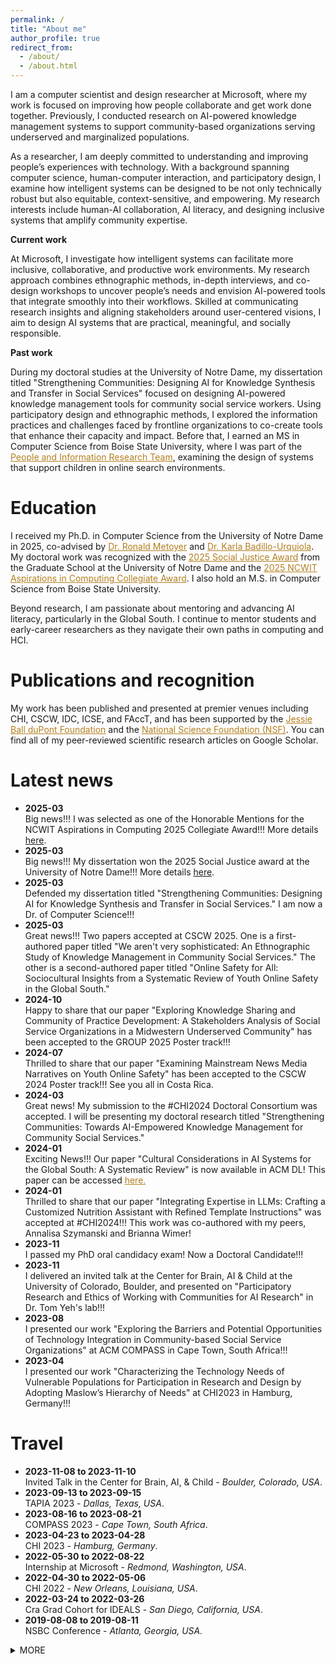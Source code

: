 ```yaml
---
permalink: /
title: "About me"
author_profile: true
redirect_from:
  - /about/
  - /about.html
---
```


I am a computer scientist and design researcher at Microsoft, where my work is focused on improving how people collaborate and get work done together. Previously, I conducted research on AI-powered knowledge management systems to support community-based organizations serving underserved and marginalized populations.

As a researcher, I am deeply committed to understanding and improving people’s experiences with technology. With a background spanning computer science, human-computer interaction, and participatory design, I examine how intelligent systems can be designed to be not only technically robust but also equitable, context-sensitive, and empowering. My research interests include human-AI collaboration, AI literacy, and designing inclusive systems that amplify community expertise.


**Current work**

At Microsoft, I investigate how intelligent systems can facilitate more inclusive, collaborative, and productive work environments. My research approach combines ethnographic methods, in-depth interviews, and co-design workshops to uncover people’s needs and envision AI-powered tools that integrate smoothly into their workflows. Skilled at communicating research insights and aligning stakeholders around user-centered visions, I aim to design AI systems that are practical, meaningful, and socially responsible.


**Past work**

During my doctoral studies at the University of Notre Dame, my dissertation titled "Strengthening Communities: Designing AI for Knowledge Synthesis and Transfer in Social Services" focused on designing AI-powered knowledge management tools for community social service workers. Using participatory design and ethnographic methods, I explored the information practices and challenges faced by frontline organizations to co-create tools that enhance their capacity and impact. Before that, I earned an MS in Computer Science from Boise State University, where I was part of the  <a href="https://piret.info/" style="color: #b37f20; text-decoration:underline" target="_blank">People and Information Research Team</a>, examining the design of systems that support children in online search environments.

Education
======
I received my Ph.D. in Computer Science from the University of Notre Dame in 2025, co-advised by <a href="https://engineering.nd.edu/faculty/ronald-metoyer/" style="color: #b37f20; text-decoration:underline" target="_blank">Dr. Ronald Metoyer</a> and <a href="https://engineering.nd.edu/faculty/karla-badillo-urquiola/" style="color: #b37f20; text-decoration:underline" target="_blank">Dr. Karla Badillo-Urquiola</a>. My doctoral work was recognized with the <a href ="https://graduateschool.nd.edu/news/graduate-school-honors-2025-alumni-faculty-and-student-award-winners/" style="color: #b37f20; text-decoration:underline" target="_blank">2025 Social Justice Award</a> from the Graduate School at the University of Notre Dame and the <a href ="https://www.aspirations.org/news/award-programs/ncwit-selects-2025-aic-collegiate-award-recipients" style="color: #b37f20; text-decoration:underline" target="_blank">2025 NCWIT Aspirations in Computing Collegiate Award</a>. I also hold an M.S. in Computer Science from Boise State University.

Beyond research, I am passionate about mentoring and advancing AI literacy, particularly in the Global South. I continue to mentor students and early-career researchers as they navigate their own paths in computing and HCI.

Publications and recognition
======
My work has been published and presented at premier venues including CHI, CSCW, IDC, ICSE, and FAccT, and has been supported by the <a href = "https://www.dupontfund.org/" style="color: #b37f20; text-decoration:underline" target="_blank">Jessie Ball duPont Foundation</a> and the <a href="https://www.nsf.gov/" style="color: #b37f20; text-decoration:underline" target="_blank">National Science Foundation (NSF)</a>. You can find all of my peer-reviewed scientific research articles on Google Scholar.


Latest news
======
<ul>
  <li>
    <strong>2025-03</strong>
    <br> Big news!!! I was selected as one of the Honorable Mentions for the NCWIT Aspirations in Computing 2025 Collegiate Award!!! More details <a href ="https://www.aspirations.org/news/award-programs/ncwit-selects-2025-aic-collegiate-award-recipients" target="_blank">here</a>.
</li>
  <li>
    <strong>2025-03</strong>
    <br> Big news!!! My dissertation won the 2025 Social Justice award at the University of Notre Dame!!! More details <a href ="https://graduateschool.nd.edu/news/graduate-school-honors-2025-alumni-faculty-and-student-award-winners/" target="_blank">here</a>.
</li>
  <li>
    <strong>2025-03</strong>
    <br> Defended my dissertation titled "Strengthening Communities: Designing AI for Knowledge Synthesis and Transfer in Social Services." I am now a Dr. of Computer Science!!!
</li>
  <li>
    <strong>2025-03</strong>
    <br> Great news!!! Two papers accepted at CSCW 2025. One is a first-authored paper titled "We aren't very sophisticated: An Ethnographic Study of Knowledge Management in Community Social Services." The other is a second-authored paper titled "Online Safety for All: Sociocultural Insights from a Systematic Review of Youth Online Safety in the Global South."
</li>
   <li>
    <strong>2024-10</strong>
    <br> Happy to share that our paper "Exploring Knowledge Sharing and Community of Practice Development: A Stakeholders Analysis of Social Service Organizations in a Midwestern Underserved Community" has been accepted to the GROUP 2025 Poster track!!!
</li>
  <li>
    <strong>2024-07</strong>
    <br> Thrilled to share that our paper "Examining Mainstream News Media Narratives on Youth Online Safety" has been accepted to the CSCW 2024 Poster track!!! See you all in Costa Rica.
</li>
<li>
<strong>2024-03</strong>
<br>Great news! My submission to the #CHI2024 Doctoral Consortium was accepted. I will be presenting my doctoral research titled "Strengthening Communities: Towards AI-Empowered Knowledge Management for Community Social Services."
</li>
<li>
<strong>2024-01</strong>
<br>Exciting News!!! Our paper "Cultural Considerations in AI Systems for the Global South: A Systematic Review" is now available in ACM DL! This paper can be accessed <a href="https://dl.acm.org/doi/10.1145/3628096.3629046" style="color: #b37f20" target="_blank">here.</a>
</li>
<li>
<strong>2024-01</strong>
<br>
Thrilled to share that our paper "Integrating Expertise in LLMs: Crafting a Customized Nutrition
Assistant with Refined Template Instructions" was accepted at #CHI2024!!! This work was co-authored with my peers, Annalisa Szymanski and Brianna Wimer!
</li>
<li>
<strong>2023-11</strong>
<br>
I passed my PhD oral candidacy exam! Now a Doctoral Candidate!!!
</li>
<li>
<strong>2023-11</strong>
<br>
I delivered an invited talk at the Center for Brain, AI & Child at the University of Colorado, Boulder, and presented on "Participatory Research and Ethics of Working with Communities for AI Research" in Dr. Tom Yeh's lab!!!</li>
<li>
<strong>2023-08</strong>
<br>
I presented our work "Exploring the Barriers and Potential Opportunities of Technology Integration in Community-based Social Service Organizations" at ACM COMPASS in Cape Town, South Africa!!!
</li>
<li>
<strong>2023-04</strong>
<br>
I presented our work "Characterizing the Technology Needs of Vulnerable Populations for Participation in Research and Design by Adopting Maslow’s Hierarchy of Needs" at CHI2023 in Hamburg, Germany!!!
</li>
</ul>

Travel
======
<ul>
<li>
<strong>2023-11-08 to 2023-11-10 </strong>
<br> Invited Talk in the Center for Brain, AI, & Child - <em> Boulder, Colorado, USA</em>.
</li>
<li>
<strong>2023-09-13 to 2023-09-15 </strong>
<br> TAPIA 2023 - <em> Dallas, Texas, USA</em>.
</li>
<li>
<strong>2023-08-16 to 2023-08-21 </strong>
<br> COMPASS 2023 - <em> Cape Town, South Africa</em>.
</li>
<li>
<strong>2023-04-23 to 2023-04-28 </strong>
<br> CHI 2023 - <em> Hamburg, Germany</em>.
</li>
<li>
<strong>2022-05-30 to 2022-08-22 </strong>
<br> Internship at Microsoft - <em>Redmond, Washington, USA</em>.
</li>
  <li>
<strong>2022-04-30 to 2022-05-06 </strong>
<br> CHI 2022 - <em> New Orleans, Louisiana, USA</em>.
</li>
<li>
<strong>2022-03-24 to 2022-03-26 </strong>
<br> Cra Grad Cohort for IDEALS - <em>San Diego, California, USA</em>.
</li>
<li>
<strong>2019-08-08 to 2019-08-11</strong>
<br> NSBC Conference - <em>Atlanta, Georgia, USA.</em>
</li>

</ul>
<details>
<summary>MORE
</summary>
<div>
<ul>
<li>
<strong>2019-05-13 to 2019-05-17</strong>
<br> The Web Conference - <em> San Francisco, California, USA</em>.
</li>
<li>
<strong>2018-03-21 to 2018-03-25</strong>
<br> NSBE National Convention - <em> Pittsburg, Philadelphia, USA</em>.
</li>
<li>
<strong>2018-03-15 to 2018-03-17</strong>
<br> CRA Grad Cohort for URMD (now IDEALS) - <em> San Diego, California, USA</em>.
</li>
<li>
<strong>2017-10-04 to 2017-10-04</strong>
<br> Grace Hopper Conference - <em> Orlando, Florida, USA</em>.
</li>
<li>
<strong>2017-04-06 to 2017-04-08</strong>
<br> CRA Grad Cohort for Women - <em> Washington DC, USA</em>.
</li>
</ul>
</div>
</details>
